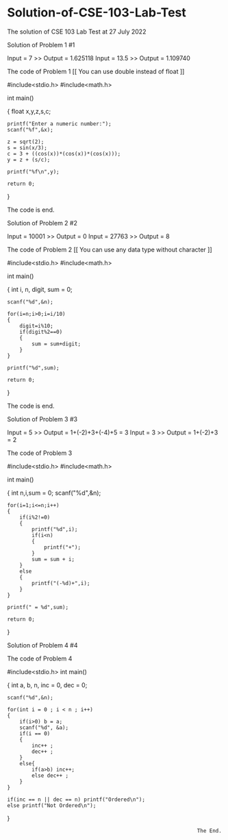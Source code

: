 # Solution-of-CSE-103-Lab-Test
The solution of CSE 103 Lab Test at 27 July 2022                

Solution of Problem 1                                           #1

Input  =    7  >>  Output = 1.625118
Input  =  13.5 >>  Output = 1.109740

The code of Problem 1
[[ You can use double instead of float ]]

#include<stdio.h>
#include<math.h>

int main()

{
    float x,y,z,s,c;

    printf("Enter a numeric number:");
    scanf("%f",&x);

    z = sqrt(2);
    s = sin(x/3);
    c = 3 + ((cos(x))*(cos(x))*(cos(x)));
    y = z + (s/c);

    printf("%f\n",y);

    return 0;
}

The code is end.

Solution of Problem 2                                           #2

Input = 10001 >> Output = 0
Input = 27763 >> Output = 8 

The code of Problem 2
[[ You can use any data type without character ]]

#include<stdio.h>
#include<math.h>

int main()

{
    int i, n, digit, sum = 0;

    scanf("%d",&n);

    for(i=n;i>0;i=i/10)
    {
        digit=i%10;
        if(digit%2==0)
        {
            sum = sum+digit;
        }
    }

    printf("%d",sum);

    return 0;
}

The code is end.

Solution of Problem 3                                           #3

Input = 5 >> Output = 1+(-2)+3+(-4)+5 = 3
Input = 3 >> Output = 1+(-2)+3        = 2

The code of Problem 3

#include<stdio.h>
#include<math.h>

int main()

{
    int n,i,sum = 0;
    scanf("%d",&n);

    for(i=1;i<=n;i++)
    {
        if(i%2!=0)
        {
            printf("%d",i);
            if(i<n)
            {
                printf("+");
            }
            sum = sum + i;
        }
        else
        {
            printf("(-%d)+",i);
        }
    }

    printf(" = %d",sum);

    return 0;
}

Solution of Problem 4                                           #4

The code of Problem 4

#include<stdio.h>
int main()

{
    int a, b, n, inc = 0, dec = 0;

    scanf("%d",&n);

    for(int i = 0 ; i < n ; i++)
    {
        if(i>0) b = a;
        scanf("%d", &a);
        if(i == 0)
        {
            inc++ ;
            dec++ ;
        }
        else{
            if(a>b) inc++;
            else dec++ ;
        }
    }

    if(inc == n || dec == n) printf("Ordered\n");
    else printf("Not Ordered\n");

}


                                                                  The End.
